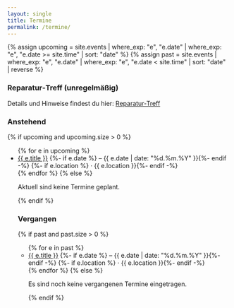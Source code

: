 ```yaml
---
layout: single
title: Termine
permalink: /termine/
---
```


{% assign upcoming = site.events | where_exp: "e", "e.date" | where_exp: "e", "e.date >= site.time" | sort: "date" %}
{% assign past = site.events | where_exp: "e", "e.date" | where_exp: "e", "e.date < site.time" | sort: "date" | reverse %}

### Reparatur‑Treff (unregelmäßig)

Details und Hinweise findest du hier: [Reparatur‑Treff](/termine/reparatur-treff/)

### Anstehend
{% if upcoming and upcoming.size > 0 %}
<ul>
  {% for e in upcoming %}
    <li>
      <a href="{{ e.url }}">{{ e.title }}</a>
      {%- if e.date %} – {{ e.date | date: "%d.%m.%Y" }}{%- endif -%}
      {%- if e.location %} · {{ e.location }}{%- endif -%}
    </li>
  {% endfor %}
{% else %}
  <p>Aktuell sind keine Termine geplant.</p>
{% endif %}


### Vergangen
{% if past and past.size > 0 %}
<ul>
  {% for e in past %}
    <li>
      <a href="{{ e.url }}">{{ e.title }}</a>
      {%- if e.date %} – {{ e.date | date: "%d.%m.%Y" }}{%- endif -%}
      {%- if e.location %} · {{ e.location }}{%- endif -%}
    </li>
  {% endfor %}
{% else %}
  <p>Es sind noch keine vergangenen Termine eingetragen.</p>
{% endif %}



